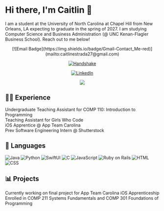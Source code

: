 # Hi there, I'm Caitlin 👋

I am a student at the University of North Carolina at Chapel Hill from New Orleans, LA expecting to graduate in the spring of 2027. I am studying Computer Science and Business Administration (@ UNC Kenan-Flagler Business School). Reach out to me below! 

<div align = "center">
  [![Email Badge](https://img.shields.io/badge/Gmail-Contact_Me-red)](mailto:caitlinestrada27@gmail.com)
  
  [![Handshake](https://img.shields.io/badge/Handshake-red)](https://app.joinhandshake.com/profiles/49733713)
  
  [![LinkedIn](https://img.shields.io/badge/LinkedIn-blue)](https://www.linkedin.com/in/caitlin-estrada/)
</div>
<div align = "center">
  <img src = "https://api.visitorbadge.io/api/visitors?path=https%3A%2F%2Fgithub.com%2Fcaitlinestrada27%2Fcaitlinestrada27&label=Visitors&countColor=%23f47373"/>
</div>

## 👩‍💼 Experience
Undergraduate Teaching Assistant for COMP 110: Introduction to Programming <br/>
Teaching Assistant for Girls Who Code <br/>
iOS Apprentice @ App Team Carolina <br/>
Prev Software Engineering Intern @ Shutterstock 

## 📖 Languages

![Java](https://img.shields.io/badge/-Java-%23F89820?style=flat-square&logo=java&logoColor=white)
![Python](https://img.shields.io/badge/-Python-%233776AB?style=flat-square&logo=python&logoColor=white)
![SwiftUI](https://img.shields.io/badge/-SwiftUI-%23000000?style=flat-square&logo=swift&logoColor=white)
![C](https://img.shields.io/badge/-C-%2300599C?style=flat-square&logo=c&logoColor=white)
![JavaScript](https://img.shields.io/badge/-JavaScript-%23F7DF1E?style=flat-square&logo=javascript&logoColor=black)
![Ruby on Rails](https://img.shields.io/badge/-Ruby%20on%20Rails-%23CC0000?style=flat-square&logo=ruby-on-rails&logoColor=white)
![HTML](https://img.shields.io/badge/-HTML-%23E34F26?style=flat-square&logo=html5&logoColor=white)
![CSS](https://img.shields.io/badge/-CSS-%231572B6?style=flat-square&logo=css3&logoColor=white)

## 📊 Projects

Currently working on final project for App Team Carolina iOS Apprenticeship <br/>
Enrolled in COMP 211 Systems Fundamentals and COMP 301 Foundations of Programming 
